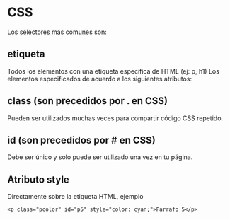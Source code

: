# CSS
Los selectores más comunes son:
## etiqueta
Todos los elementos con una etiqueta específica de HTML (ej: p, h1)
Los elementos especificados de acuerdo a los siguientes atributos:
## class (son precedidos por . en CSS)
Pueden ser utilizados muchas veces para compartir código CSS repetido.
## id (son precedidos por # en CSS)
Debe ser único y solo puede ser utilizado una vez en tu página.
## Atributo style 
Directamente sobre la etiqueta HTML, ejemplo
```
<p class="pcolor" id="p5" style="color: cyan;">Parrafo 5</p>
```
